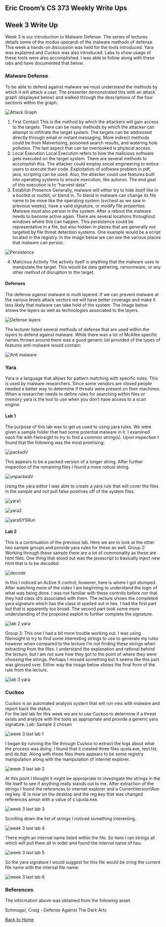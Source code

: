 ## Eric Croom’s CS 373 Weekly Write Ups

## Week 3 Write Up
Week 3 is our introduction to Malware Defense.  The series of lectures details some of the modus operandi of the malware methods of defense.  This week a hands-on discussion was held for the tools introduced.  Yara was explained and Cuckoo was also introduced.  Labs to show usage of these tools were also accomplished.  I was able to follow along with these labs and have documented that below.

### Malware Defense
To be able to defend against malware we must understand the methods by which it will attack a user.  The presenter demonstrated this with an attack graph (displayed below) and walked through the descriptions of the four sections within the graph.

![Attack Graph](/images/attack.png)

1. First Contact
This is the method by which the attackers will gain access to the targets.  There can be many methods by which the attacker can attempt to infiltrate the target system.  The targets can be addressed directly through email or instant messaging.  More indirect methods could be from Malvertising, poisoned search results, and watering hole pollution.  The last aspect that can be overlooked is physical access.  
2. Local Execution
Local Execution refers to how the malicious software gets executed on the target system.  There are several methods to accomplish this.  The attacker could employ social engineering to entice users to execute their code.  Exploitation of software problem in pdf, java, scripting can be used.  Also, the attacker could use features built into operating systems to ensure execution, like autorun.  The end goal of this execution is to “harvest data”.
3. Establish Presence
Generally, malware will either try to hide itself like in a bootkit or rootkit, or blend in.  To blend in malware can change its file name to be more like the operating system (svchest as we saw in previous weeks), have a valid signature, or modify file properties.  
Malware must also persist in the system.  After a reboot the malware needs to become active again.  There are several locations throughout windows where this can happen.  This persistence could be representative in a file, but also hidden in places that are generally not targeted by file threat detection systems.  One example would be a script located in the registry.  In the image below we can see the various places that malware can persist.

![Persistence](/images/persist.PNG)

4. Malicious Activity
The activity itself is anything that the malware uses to manipulate the target.  This would be data gathering, ransomware, or any other method of disruption to the target.

#### Defenses
The defense against malware is multi layered.  If we can prevent malware at the various levels attack vectors we will have better coverage and make it less likely that malware can take hold of the system.  The image below shows the layers as well as technologies associated to the layers.

![Defense layers](/images/layers.PNG)

The lecturer listed several methods of defense that are used within the layers to defend against malware.  While there was a lot of McAfee specific names thrown around there was a good generic list provided of the types of features anti-malware would contain:

![Anti malware](/images/anti.png)

### Yara
Yara is a language that allows for pattern matching with specific rules.  This is used by malware researchers.  Since some vendors are closed people needed a better way to determine if threats were present on their machines.  When a researcher needs to define rules for searching within files or memory yara is the tool to use when you don’t have access to a scan engine.
#### Lab 1
The purpose of this lab was to get us used to using yara rules.  We were given a sample folder that had some potential malware in it.  I examined each file with fileinsight to try to find a common string(s).  Upon inspection I found that the following was the most promising:

![packedV](/images/jampack.PNG)

This appears to be a packed version of a longer string.  After further inspection of the remaining files I found a more robust string.

![unpackedV](/images/jamunpack.PNG)

Using the yara editor I was able to create a yara rule that will cover the files in the sample and not pull false positives off of the system files.

![yara1](/images/yara1.png)

![yara2](/images/yara2.png)

![ yaraSYSRun](/images/yaraSYSRun.PNG)

#### Lab 2
This is a continuation of the previous lab.  Here we are to look at the other two sample groups and provide yara rules for these as well.
Group 2:  Working through these sample there are a lot of commonality as these are html files.  One thing that stood out was the javascript to basically inject new html that is to be decoded.

![ decode](/images/decode.png)

In this I noticed an Active X control, however, here is where I got stumped.  After watching more of the video I am beginning to understand the logic of what was being done.  I was not familiar with these controls before nor that they had class id’s associated with them.  The lecture shows the completed yara signature which has the class id spelled out in hex.  I had the first part but that is apparently too broad.  The second part took some more understanding of the proposed exploit to further complete the signature.

![ lab 2 yara](/images/lab2yara.png)

Group 3:  This one I had a bit more trouble working out.  I was using fileinsight to try to find some interesting strings to use to generate my rules however when compared to the lecture I’m not finding these strings when extracting from the files.  I understand the explanation and rational behind the lecture, but I am not sure how they got to the point of where they were choosing the strings.  Perhaps I missed something but it seems like this part was glossed over.  Either way the image below shows the final form of the rule from the lecture.

![ lab 3 yara](/images/yara3.png)

### Cuckoo
Cuckoo is an automated analysis system that will run vms with malware and report back the status.	
For the last lab for this week we are to use Cuckoo to determine if a threat exists and analyze with the tools as appropriate and provide a generic yara signature.
Lab:  Sample 2 chosen

![ week 3 last lab 1](/images/w3_lastLab_1.png)

I began by running the file through Cuckoo to extract the logs about what the process was doing.  I found that it created three files qusla.exe, text.txt, and dx.bat.  Along with these files there appears to be some registry manipulation along with the manipulation of internet explorer.

![ week 3 last lab 2](/images/w3_lastLab_2.png)

At this point I thought it might be appropriate to investigate the strings in the file itself to see if anything really stands out to me.  After extraction of the strings I found the references to internet explorer and a CurrentVersion\Run reg key.  IE is now on the desktop and the reg key that was changed references aimsn with a value of c:\qusla.exe.  

![ week 3 last lab 3](/images/w3_lastLab_3.png)

Scrolling down the list of strings I noticed something interesting.

![ week 3 last lab 4](/images/w3_lastLab_4.png)

There might an internal name listed within the file.  So here I ran strings all which will pull them all in order and found the internal name of hau.

![ week 3 last lab 5](/images/w3_lastLab_5.png)

So the yara signature I would suggest for this file would be oring the current file name with the internal  file name:

![ week 3 last lab 6](/images/w3_lastLab_6.png)

### References
The information above was obtained from the following asset.

Schmugar, Craig - Defense Against The Dark Arts


<a href="../">Back to Home</a>

